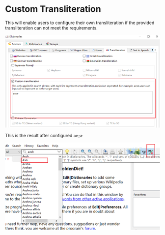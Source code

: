 # Custom Transliteration


This will enable users to configure their own transliteration if the provided transliteration can not meet the requirements.

![Screenshot](img/custom_trans.png)

This is the result after configured `ae;æ `

![](img/custom_trans_result.png)

